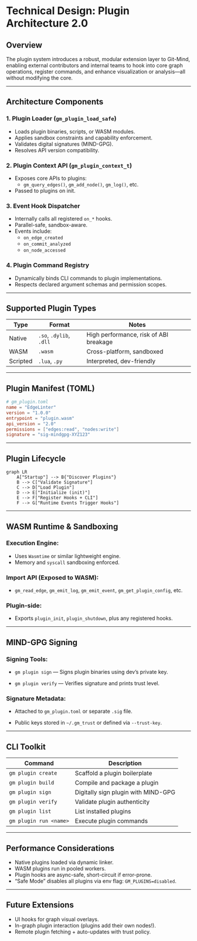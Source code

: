 # Technical Design: Plugin Architecture 2.0

## Overview

The plugin system introduces a robust, modular extension layer to Git-Mind, enabling external contributors and internal teams to hook into core graph operations, register commands, and enhance visualization or analysis—all without modifying the core.

---

## Architecture Components

### 1. Plugin Loader (`gm_plugin_load_safe`)

- Loads plugin binaries, scripts, or WASM modules.
- Applies sandbox constraints and capability enforcement.
- Validates digital signatures (MIND-GPG).
- Resolves API version compatibility.

### 2. Plugin Context API (`gm_plugin_context_t`)

- Exposes core APIs to plugins:
  - `gm_query_edges()`, `gm_add_node()`, `gm_log()`, etc.
- Passed to plugins on init.

### 3. Event Hook Dispatcher

- Internally calls all registered `on_*` hooks.
- Parallel-safe, sandbox-aware.
- Events include:
  - `on_edge_created`
  - `on_commit_analyzed`
  - `on_node_accessed`

### 4. Plugin Command Registry

- Dynamically binds CLI commands to plugin implementations.
- Respects declared argument schemas and permission scopes.

---

## Supported Plugin Types

| Type        | Format      | Notes |
|-------------|-------------|-------|
| Native      | `.so`, `.dylib`, `.dll` | High performance, risk of ABI breakage |
| WASM        | `.wasm`     | Cross-platform, sandboxed |
| Scripted    | `.lua`, `.py` | Interpreted, dev-friendly |

---

## Plugin Manifest (TOML)

```toml
# gm_plugin.toml
name = "EdgeLinter"
version = "1.0.0"
entrypoint = "plugin.wasm"
api_version = "2.0"
permissions = ["edges:read", "nodes:write"]
signature = "sig-mindgpg-XYZ123"
```

---

## __Plugin Lifecycle__

```mermaid
graph LR
    A["Startup"] --> B{"Discover Plugins"}
    B --> C["Validate Signature"]
    C --> D["Load Plugin"]
    D --> E["Initialize (init)"]
    E --> F["Register Hooks + CLI"]
    F --> G["Runtime Events Trigger Hooks"]
```

---

## __WASM Runtime & Sandboxing__

### __Execution Engine:__

- Uses `Wasmtime` or similar lightweight engine.
- Memory and `syscall` sandboxing enforced.

### __Import API (Exposed to WASM):__

- `gm_read_edge`, `gm_emit_log`, `gm_emit_event`, `gm_get_plugin_config`, etc.

### __Plugin-side:__

- Exports `plugin_init`, `plugin_shutdown`, plus any registered hooks.

---

## __MIND-GPG Signing__

### __Signing Tools:__

- `gm plugin sign` — Signs plugin binaries using dev’s private key.

- `gm plugin verify` — Verifies signature and prints trust level.

### __Signature Metadata:__

- Attached to `gm_plugin.toml` or separate `.sig` file.

- Public keys stored in `~/.gm_trust` or defined via `--trust-key`.

---

## __CLI Toolkit__

|__Command__|__Description__|
|---|---|
|`gm plugin create`|Scaffold a plugin boilerplate|
|`gm plugin build`|Compile and package a plugin|
|`gm plugin sign`|Digitally sign plugin with MIND-GPG|
|`gm plugin verify`|Validate plugin authenticity|
|`gm plugin list`|List installed plugins|
|`gm plugin run <name>`|Execute plugin commands|

---

## __Performance Considerations__

- Native plugins loaded via dynamic linker.
- WASM plugins run in pooled workers.
- Plugin hooks are async-safe, short-circuit if error-prone.
- “Safe Mode” disables all plugins via env flag: `GM_PLUGINS=disabled`.

---

## __Future Extensions__

- UI hooks for graph visual overlays.
- In-graph plugin interaction (plugins add their own nodes!).
- Remote plugin fetching + auto-updates with trust policy.
